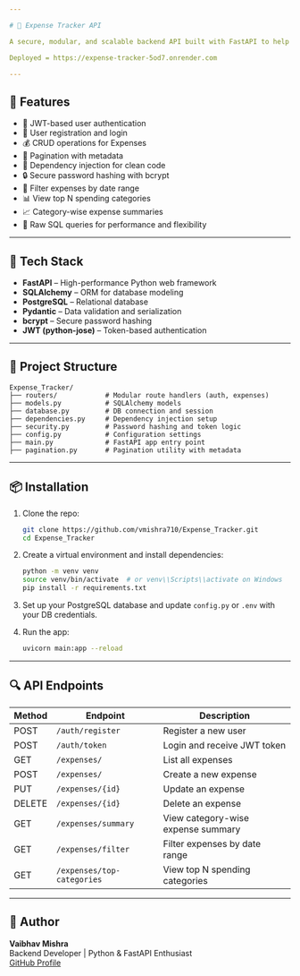 ```yaml
---

# 💸 Expense Tracker API

A secure, modular, and scalable backend API built with FastAPI to help users manage and analyze their personal expenses. This project demonstrates authentication, CRUD operations, SQL aggregation, and raw query handling—all wrapped in clean architecture.

Deployed = https://expense-tracker-5od7.onrender.com

---
```


## 🚀 Features

- 🔐 JWT-based user authentication
- 👤 User registration and login
- 💰 CRUD operations for Expenses
- 🔄 Pagination with metadata
- 🧱 Dependency injection for clean code
- 🔒 Secure password hashing with bcrypt
- 📅 Filter expenses by date range
- 📊 View top N spending categories
- 📈 Category-wise expense summaries
- 🧠 Raw SQL queries for performance and flexibility

---

## 🧱 Tech Stack

- **FastAPI** – High-performance Python web framework
- **SQLAlchemy** – ORM for database modeling
- **PostgreSQL** – Relational database
- **Pydantic** – Data validation and serialization
- **bcrypt** – Secure password hashing
- **JWT (python-jose)** – Token-based authentication

---

## 📁 Project Structure

```
Expense_Tracker/
├── routers/            # Modular route handlers (auth, expenses)
├── models.py           # SQLAlchemy models
├── database.py         # DB connection and session
├── dependencies.py     # Dependency injection setup
├── security.py         # Password hashing and token logic
├── config.py           # Configuration settings
├── main.py             # FastAPI app entry point
├── pagination.py       # Pagination utility with metadata
```

---

## 📦 Installation

1. Clone the repo:
   ```bash
   git clone https://github.com/vmishra710/Expense_Tracker.git
   cd Expense_Tracker
   ```

2. Create a virtual environment and install dependencies:
   ```bash
   python -m venv venv
   source venv/bin/activate  # or venv\\Scripts\\activate on Windows
   pip install -r requirements.txt
   ```

3. Set up your PostgreSQL database and update `config.py` or `.env` with your DB credentials.

4. Run the app:
   ```bash
   uvicorn main:app --reload
   ```

---

## 🔍 API Endpoints

| Method | Endpoint               | Description                          |
|--------|------------------------|--------------------------------------|
| POST   | `/auth/register`       | Register a new user                  |
| POST   | `/auth/token`          | Login and receive JWT token          |
| GET    | `/expenses/`           | List all expenses                    |
| POST   | `/expenses/`           | Create a new expense                 |
| PUT    | `/expenses/{id}`       | Update an expense                    |
| DELETE | `/expenses/{id}`       | Delete an expense                    |
| GET    | `/expenses/summary`    | View category-wise expense summary   |
| GET    | `/expenses/filter`     | Filter expenses by date range        |
| GET    | `/expenses/top-categories` | View top N spending categories   |

---

## 👤 Author

**Vaibhav Mishra**  
Backend Developer | Python & FastAPI Enthusiast  
[GitHub Profile](https://github.com/vmishra710)
